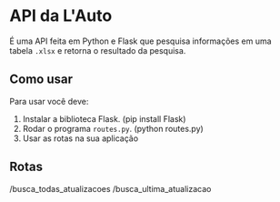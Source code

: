 # API da L'Auto
 
É uma API feita em Python e Flask que pesquisa informações em uma tabela `.xlsx` e retorna o resultado da pesquisa.

## Como usar
Para usar você deve:
1. Instalar a biblioteca Flask. (pip install Flask)
2. Rodar o programa `routes.py`. (python routes.py)
3. Usar as rotas na sua aplicação

## Rotas

/busca_todas_atualizacoes
/busca_ultima_atualizacao
